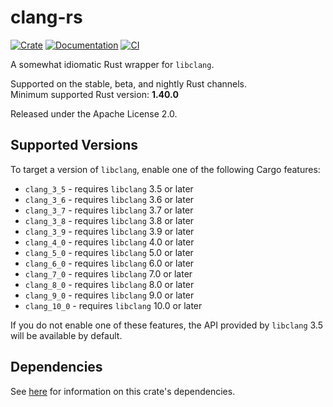# clang-rs

[![Crate](https://img.shields.io/crates/v/clang.svg)](https://crates.io/crates/clang)
[![Documentation](https://docs.rs/clang/badge.svg)](https://docs.rs/clang)
[![CI](https://github.com/KyleMayes/clang-rs/workflows/CI/badge.svg?branch=master)](https://github.com/KyleMayes/clang-rs/actions?query=workflow%3ACI)

A somewhat idiomatic Rust wrapper for `libclang`.

Supported on the stable, beta, and nightly Rust channels.<br/>
Minimum supported Rust version: **1.40.0**

Released under the Apache License 2.0.

## Supported Versions

To target a version of `libclang`, enable one of the following Cargo features:

* `clang_3_5` - requires `libclang` 3.5 or later
* `clang_3_6` - requires `libclang` 3.6 or later
* `clang_3_7` - requires `libclang` 3.7 or later
* `clang_3_8` - requires `libclang` 3.8 or later
* `clang_3_9` - requires `libclang` 3.9 or later
* `clang_4_0` - requires `libclang` 4.0 or later
* `clang_5_0` - requires `libclang` 5.0 or later
* `clang_6_0` - requires `libclang` 6.0 or later
* `clang_7_0` - requires `libclang` 7.0 or later
* `clang_8_0` - requires `libclang` 8.0 or later
* `clang_9_0` - requires `libclang` 9.0 or later
* `clang_10_0` - requires `libclang` 10.0 or later

If you do not enable one of these features, the API provided by `libclang` 3.5 will be available by
default.

## Dependencies

See [here](https://github.com/KyleMayes/clang-sys#dependencies) for information on this crate's
dependencies.

